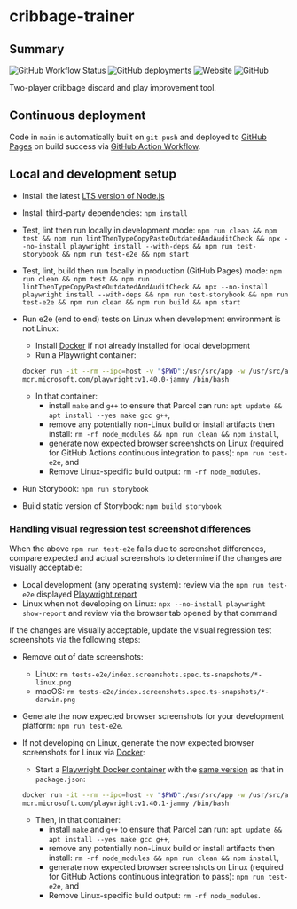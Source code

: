 # cribbage-trainer

## Summary

![GitHub Workflow Status](https://img.shields.io/github/actions/workflow/status/markafitzgerald1/cribbage-trainer/npm-parcel-build-upload-and-deploy-to-pages.yml?label=build%2Bdeploy&style=plastic)
![GitHub deployments](https://img.shields.io/github/deployments/markafitzgerald1/cribbage-trainer/github-pages?label=deploy&style=plastic)
![Website](https://img.shields.io/website?label=webapp%20site&style=plastic&url=https%3A%2F%2Fmarkafitzgerald1.github.io%2Fcribbage-trainer%2F)
![GitHub](https://img.shields.io/github/license/markafitzgerald1/cribbage-trainer?style=plastic)

Two-player cribbage discard and play improvement tool.

## Continuous deployment

Code in `main` is automatically built on `git push` and deployed to [GitHub
Pages](https://markafitzgerald1.github.io/cribbage-trainer/) on build success
via [GitHub Action Workflow](https://github.com/markafitzgerald1/cribbage-trainer/actions/workflows/npm-parcel-build-upload-and-deploy-to-pages.yml).

## Local and development setup

- Install the latest [LTS version of Node.js](https://nodejs.org/en/)
- Install third-party dependencies: `npm install`
- Test, lint then run locally in development mode: `npm run clean && npm test &&
npm run lintThenTypeCopyPasteOutdatedAndAuditCheck && npx --no-install
playwright install --with-deps && npm run test-storybook && npm run test-e2e
&& npm start`
- Test, lint, build then run locally in production (GitHub Pages) mode: `npm run
clean && npm test && npm run lintThenTypeCopyPasteOutdatedAndAuditCheck && npx
--no-install playwright install --with-deps && npm run test-storybook && npm
run test-e2e && npm run clean && npm run build && npm start`
- Run e2e (end to end) tests on Linux when development environment is not Linux:

  - Install [Docker](https://www.docker.com/) if not already installed for local
    development
  - Run a Playwright container:

  ```sh
  docker run -it --rm --ipc=host -v "$PWD":/usr/src/app -w /usr/src/app \
  mcr.microsoft.com/playwright:v1.40.0-jammy /bin/bash
  ```

  - In that container:
    - install `make` and `g++` to ensure that Parcel can run:
      `apt update && apt install --yes make gcc g++`,
    - remove any potentially non-Linux build or install artifacts then install:
      `rm -rf node_modules && npm run clean && npm install`,
    - generate now expected browser screenshots on Linux (required for GitHub
      Actions continuous integration to pass): `npm run test-e2e`, and
    - Remove Linux-specific build output: `rm -rf node_modules`.

- Run Storybook: `npm run storybook`
- Build static version of Storybook: `npm build storybook`

### Handling visual regression test screenshot differences

When the above `npm run test-e2e` fails due to screenshot differences, compare
expected and actual screenshots to determine if the changes are visually acceptable:

- Local development (any operating system): review via the `npm run test-e2e`
  displayed [Playwright report](http://localhost:9323/)
- Linux when not developing on Linux: `npx --no-install playwright show-report`
  and review via the browser tab opened by that command

If the changes are visually acceptable, update the visual regression test
screenshots via the following steps:

- Remove out of date screenshots:
  - Linux: `rm tests-e2e/index.screenshots.spec.ts-snapshots/*-linux.png`
  - macOS: `rm tests-e2e/index.screenshots.spec.ts-snapshots/*-darwin.png`
- Generate the now expected browser screenshots for your development platform:
  `npm run test-e2e`.
- If not developing on Linux, generate the now expected browser screenshots for
  Linux via [Docker](https://www.docker.com/):

  - Start a [Playwright Docker container](https://playwright.dev/docs/docker#pull-the-image)
    with the [same version](https://mcr.microsoft.com/en-us/product/playwright/tags)
    as that in `package.json`:

  ```sh
  docker run -it --rm --ipc=host -v "$PWD":/usr/src/app -w /usr/src/app \
  mcr.microsoft.com/playwright:v1.40.1-jammy /bin/bash
  ```

  - Then, in that container:
    - install `make` and `g++` to ensure that Parcel can run:
      `apt update && apt install --yes make gcc g++`,
    - remove any potentially non-Linux build or install artifacts then install:
      `rm -rf node_modules && npm run clean && npm install`,
    - generate now expected browser screenshots on Linux (required for GitHub
      Actions continuous integration to pass): `npm run test-e2e`, and
    - Remove Linux-specific build output: `rm -rf node_modules`.

